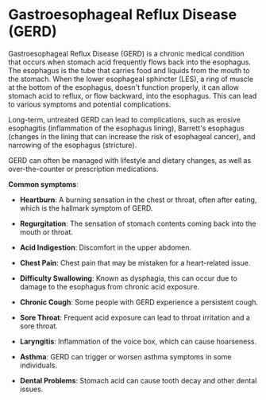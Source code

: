 # Gastroesophageal Reflux Disease (GERD)

Gastroesophageal Reflux Disease (GERD) is a chronic medical condition that occurs when stomach acid frequently flows back into the esophagus. The esophagus is the tube that carries food and liquids from the mouth to the stomach. When the lower esophageal sphincter (LES), a ring of muscle at the bottom of the esophagus, doesn't function properly, it can allow stomach acid to reflux, or flow backward, into the esophagus. This can lead to various symptoms and potential complications.

Long-term, untreated GERD can lead to complications, such as erosive esophagitis (inflammation of the esophagus lining), Barrett's esophagus (changes in the lining that can increase the risk of esophageal cancer), and narrowing of the esophagus (stricture).

GERD can often be managed with lifestyle and dietary changes, as well as over-the-counter or prescription medications.

**Common symptoms**:

* **Heartburn**: A burning sensation in the chest or throat, often after eating, which is the hallmark symptom of GERD.

* **Regurgitation**: The sensation of stomach contents coming back into the mouth or throat.

* **Acid Indigestion**: Discomfort in the upper abdomen.

* **Chest Pain**: Chest pain that may be mistaken for a heart-related issue. 

* **Difficulty Swallowing**: Known as dysphagia, this can occur due to damage to the esophagus from chronic acid exposure.

* **Chronic Cough**: Some people with GERD experience a persistent cough.

* **Sore Throat**: Frequent acid exposure can lead to throat irritation and a sore throat.

* **Laryngitis**: Inflammation of the voice box, which can cause hoarseness.

* **Asthma**: GERD can trigger or worsen asthma symptoms in some individuals.

* **Dental Problems**: Stomach acid can cause tooth decay and other dental issues.
